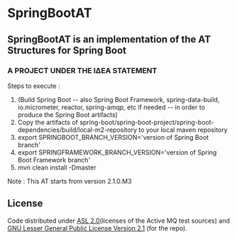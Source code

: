 # SpringBootAT

## SpringBootAT is an implementation of the AT Structures for Spring Boot

### A PROJECT UNDER THE ΙΔΕΑ STATEMENT

Steps to execute :

1. (Build Spring Boot -- also Spring Boot Framework, spring-data-build, io.micrometer, reactor, spring-amqp, etc if needed -- in order to produce the Spring Boot artifacts)
2. Copy the artifacts of spring-boot/spring-boot-project/spring-boot-dependencies/build/local-m2-repository to your local maven repository
3. export SPRINGBOOT_BRANCH_VERSION='version of Spring Boot branch'
4. export SPRINGFRAMEWORK_BRANCH_VERSION='version of Spring Boot Framework branch'
5. mvn clean install -Dmaster

Note : This AT starts from version 2.1.0.M3

## License

Code distributed under [ASL 2.0](LICENSE.TXT)(licenses of the Active MQ test sources) and [GNU Lesser General Public License Version 2.1](http://www.gnu.org/licenses/lgpl-2.1-standalone.html) (for the repo).
